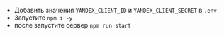 * Добавить значения `YANDEX_CLIENT_ID` и `YANDEX_CLIENT_SECRET` в `.env`
* Запустите `npm i -y`
* после запустите сервер `npm run start`
